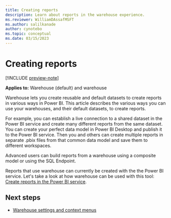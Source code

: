 ```yaml
---
title: Creating reports
description: Learn about reports in the warehouse experience.
ms.reviewer: WilliamDAssafMSFT
ms.author: salilkanade
author: cynotebo
ms.topic: conceptual
ms.date: 03/15/2023
---
```


# Creating reports

[!INCLUDE [preview-note](../includes/preview-note.md)]

**Applies to:** Warehouse (default) and warehouse

Warehouse lets you create reusable and default datasets to create reports in various ways in Power BI. This article describes the various ways you can use your warehouses, and their default datasets, to create reports.

For example, you can establish a live connection to a shared dataset in the Power BI service and create many different reports from the same dataset. You can create your perfect data model in Power BI Desktop and publish it to the Power BI service. Then you and others can create multiple reports in separate .pbix files from that common data model and save them to different workspaces.

Advanced users can build reports from a warehouse using a composite model or using the SQL Endpoint.

Reports that use warehouse can currently be created with the the Power BI service. Let's take a look at how warehouse can be used with this tool: [Create reports in the Power BI service](reports-power-bi-service.md).

## Next steps

- [Warehouse settings and context menus](settings-context-menus.md)
